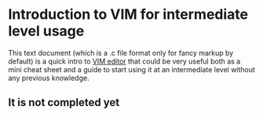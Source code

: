 # Introduction to VIM for intermediate level usage


This text document (which is a .c file format only for fancy markup by default) is a quick intro to [VIM editor](https://www.vim.org/) that could be very useful both as a mini cheat sheet and a guide to start using it at an intermediate level without any previous knowledge.

## It is not completed yet
